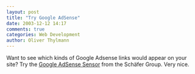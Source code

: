 ```yaml
---
layout: post
title: "Try Google AdSense"
date: 2003-12-12 14:17
comments: true
categories: Web Development
author: Oliver Thylmann
---
```



Want to see which kinds of Google Adsense links would appear on your site? Try the [Google AdSense Sensor](http://www.schafer.com/google/) from the Schäfer Group. Very nice.


